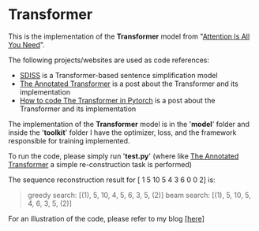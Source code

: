 # Transformer

This is the implementation of the **Transformer** model from "[Attention Is All You Need](https://arxiv.org/abs/1706.03762)".

The following projects/websites are used as code references:

- [SDISS](https://github.com/L-Zhe/SDISS) is a Transformer-based sentence simplification model
- [The Annotated Transformer](https://nlp.seas.harvard.edu/2018/04/03/attention.html) is a post about the Transformer and its implementation
- [How to code The Transformer in Pytorch](https://towardsdatascience.com/how-to-code-the-transformer-in-pytorch-24db27c8f9ec) is a post about the Transformer and its implementation

The implementation of the **Transformer** model is in the '**model**' folder and inside the '**toolkit**' folder I have the optimizer, loss, and the framework responsible for training implemented.

To run the code, please simply run '**test.py**' (where like [The Annotated Transformer](https://nlp.seas.harvard.edu/2018/04/03/attention.html) a simple re-construction task is performed)

The sequence reconstruction result for [ 1  5 10  5  4  3  6  0  0  2] is: 
> greedy search: [(1), 5, 10, 4, 5, 6, 3, 5, (2)]
> beam search: [(1), 5, 10, 5, 4, 6, 3, 5, (2)]
 

For an illustration of the code, please refer to my blog [[here]]()
